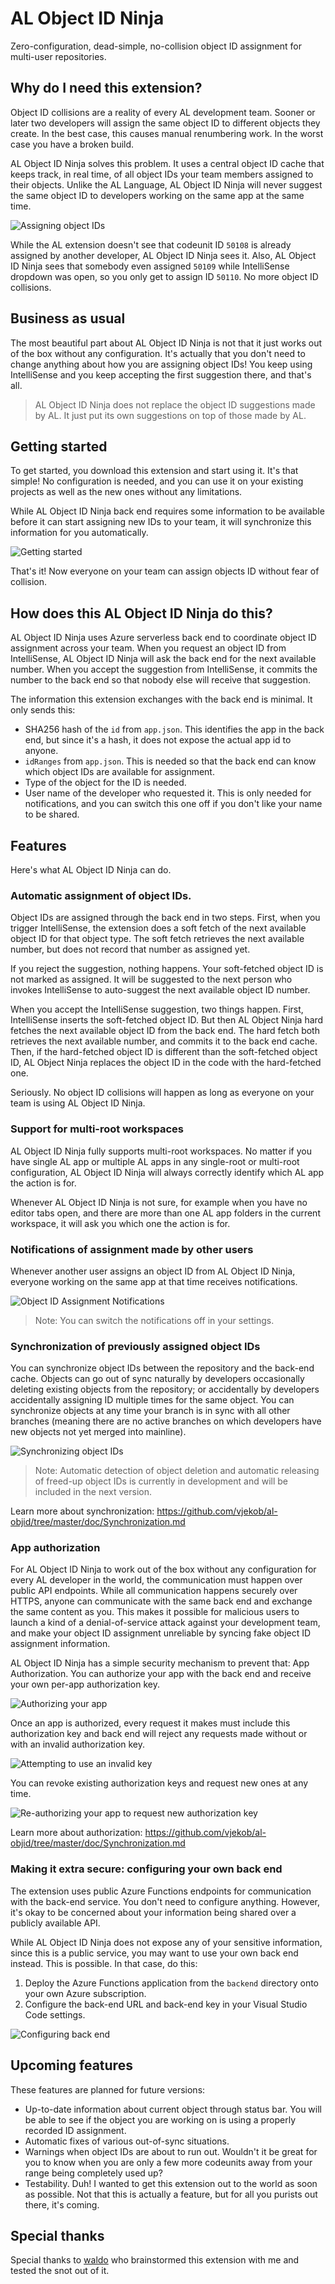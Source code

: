# AL Object ID Ninja

Zero-configuration, dead-simple, no-collision object ID assignment for multi-user repositories.

## Why do I need this extension?

Object ID collisions are a reality of every AL development team. Sooner or later two developers will assign
the same object ID to different objects they create. In the best case, this causes manual renumbering work.
In the worst case you have a broken build.

AL Object ID Ninja solves this problem. It uses a central object ID cache that keeps track, in real time,
of all object IDs your team members assigned to their objects. Unlike the AL Language, AL Object ID Ninja
will never suggest the same object ID to developers working on the same app at the same time.

![Assigning object IDs](https://raw.githubusercontent.com/vjekob/al-objid/master/images/assigning-id.gif)

While the AL extension doesn't see that codeunit ID `50108` is already assigned by another developer,
AL Object ID Ninja sees it. Also, AL Object ID Ninja sees that somebody even assigned `50109` while 
IntelliSense dropdown was open, so you only get to assign ID `50110`. No more object ID collisions.

## Business as usual

The most beautiful part about AL Object ID Ninja is not that it just works out of the box without
any configuration. It's actually that you don't need to change anything about how you are assigning
object IDs! You keep using IntelliSense and you keep accepting the first suggestion there, and that's
all.

> AL Object ID Ninja does not replace the object ID suggestions made by AL. It just put its own
suggestions on top of those made by AL.

## Getting started

To get started, you download this extension and start using it. It's that simple! No configuration is
needed, and you can use it on your existing projects as well as the new ones without any limitations.

While AL Object ID Ninja back end requires some information to be available before it can start
assigning new IDs to your team, it will synchronize this information for you automatically.

![Getting started](https://raw.githubusercontent.com/vjekob/al-objid/master/images/getting-started.gif)

That's it! Now everyone on your team can assign objects ID without fear of collision.

## How does this AL Object ID Ninja do this?

AL Object ID Ninja uses Azure serverless back end to coordinate object ID assignment across your team.
When you request an object ID from IntelliSense, AL Object ID Ninja will ask the back end for the next
available number. When you accept the suggestion from IntelliSense, it commits the number to the back
end so that nobody else will receive that suggestion.

The information this extension exchanges with the back end is minimal. It only sends this:
* SHA256 hash of the `id` from `app.json`. This identifies the app in the back end, but since it's a
hash, it does not expose the actual app id to anyone.
* `idRanges` from `app.json`. This is needed so that the back end can know which object IDs are
available for assignment.
* Type of the object for the ID is needed.
* User name of the developer who requested it. This is only needed for notifications, and you can switch
this one off if you don't like your name to be shared.

## Features

Here's what AL Object ID Ninja can do.

### Automatic assignment of object IDs.

Object IDs are assigned through the back end in two steps. First, when you trigger IntelliSense, the
extension does a soft fetch of the next available object ID for that object type. The soft fetch
retrieves the next available number, but does not record that number as assigned yet.

If you reject the suggestion, nothing happens. Your soft-fetched object ID is not marked as
assigned. It will be suggested to the next person who invokes IntelliSense to auto-suggest the next
available object ID number.

When you accept the IntelliSense suggestion, two things happen. First, IntelliSense inserts the
soft-fetched object ID. But then AL Object Ninja hard fetches the next available object ID from the
back end. The hard fetch both retrieves the next available number, and commits it to the back end
cache. Then, if the hard-fetched object ID is different than the soft-fetched object ID, AL Object
Ninja replaces the object ID in the code with the hard-fetched one.

Seriously. No object ID collisions will happen as long as everyone on your team is using AL Object
ID Ninja.

### Support for multi-root workspaces

AL Object ID Ninja fully supports multi-root workspaces. No matter if you have single AL app or
multiple AL apps in any single-root or multi-root configuration, AL Object ID Ninja will always
correctly identify which AL app the action is for.

Whenever AL Object ID Ninja is not sure, for example when you have no editor tabs open, and there
are more than one AL app folders in the current workspace, it will ask you which one the action
is for.

### Notifications of assignment made by other users

Whenever another user assigns an object ID from AL Object ID Ninja, everyone working on the same
app at that time receives notifications.

![Object ID Assignment Notifications](https://raw.githubusercontent.com/vjekob/al-objid/master/images/assigning-id-multiuser.gif)

> Note: You can switch the notifications off in your settings.

### Synchronization of previously assigned object IDs

You can synchronize object IDs between the repository and the back-end cache. Objects can go out
of sync naturally by developers occasionally deleting existing objects from the repository; or
accidentally by developers accidentally assigning ID multiple times for the same object. You can
synchronize objects at any time your branch is in sync with all other branches (meaning there
are no active branches on which developers have new objects not yet merged into mainline).

![Synchronizing object IDs](https://raw.githubusercontent.com/vjekob/al-objid/master/images/synchronization.gif)

> Note: Automatic detection of object deletion and automatic releasing of freed-up object IDs
is currently in development and will be included in the next version.

Learn more about synchronization: https://github.com/vjekob/al-objid/tree/master/doc/Synchronization.md

### App authorization 

For AL Object ID Ninja to work out of the box without any configuration for every AL developer in
the world, the communication must happen over public API endpoints. While all communication happens
securely over HTTPS, anyone can communicate with the same back end and exchange the same content as
you. This makes it possible for malicious users to launch a kind of a denial-of-service attack
against your development team, and make your object ID assignment unreliable by syncing fake
object ID assignment information.

AL Object ID Ninja has a simple security mechanism to prevent that: App Authorization. You can
authorize your app with the back end and receive your own per-app authorization key.

![Authorizing your app](https://raw.githubusercontent.com/vjekob/al-objid/master/images/authorization.gif)

Once an app is authorized, every request it makes must include this authorization key and back end
will reject any requests made without or with an invalid authorization key.

![Attempting to use an invalid key](https://raw.githubusercontent.com/vjekob/al-objid/master/images/invalid-key.gif)

You can revoke existing authorization keys and request new ones at any time.

![Re-authorizing your app to request new authorization key](https://raw.githubusercontent.com/vjekob/al-objid/master/images/re-authorization.gif)

Learn more about authorization: https://github.com/vjekob/al-objid/tree/master/doc/Synchronization.md

### Making it extra secure: configuring your own back end

The extension uses public Azure Functions endpoints for communication with the back-end service.
You don't need to configure anything. However, it's okay to be concerned about your information
being shared over a publicly available API.

While AL Object ID Ninja does not expose any of your sensitive information, since this is a
public service, you may want to use your own back end instead. This is possible. In that case, do this:
1. Deploy the Azure Functions application from the `backend` directory onto your own Azure subscription.
2. Configure the back-end URL and back-end key in your Visual Studio Code settings.

![Configuring back end](https://raw.githubusercontent.com/vjekob/al-objid/master/images/back-end-configuration.png)

## Upcoming features

These features are planned for future versions:
* Up-to-date information about current object through status bar. You will be able to see if the
object you are working on is using a properly recorded ID assignment.
* Automatic fixes of various out-of-sync situations.
* Warnings when object IDs are about to run out. Wouldn't it be great for you to know when you are
only a few more codeunits away from your range being completely used up?
* Testability. Duh! I wanted to get this extension out to the world as soon as possible. Not that
this is actually a feature, but for all you purists out there, it's coming.

## Special thanks

Special thanks to [waldo](https://twitter.com/waldo1001) who brainstormed this extension with me
and tested the snot out of it.

